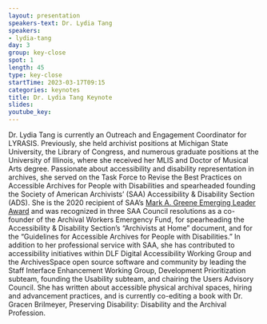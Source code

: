 ```yaml
---
layout: presentation
speakers-text: Dr. Lydia Tang
speakers:
- lydia-tang
day: 3
group: key-close
spot: 1
length: 45
type: key-close
startTime: 2023-03-17T09:15
categories: keynotes
title: Dr. Lydia Tang Keynote
slides:
youtube_key:
---
```


Dr. Lydia Tang is currently an Outreach and Engagement Coordinator for LYRASIS. Previously, she
held archivist positions at Michigan State University, the Library of Congress, and numerous
graduate positions at the University of Illinois, where she received her MLIS and Doctor of Musical
Arts degree. Passionate about accessibility and disability representation in archives, she served
on the Task Force to Revise the Best Practices on Accessible Archives for People with Disabilities
and spearheaded founding the Society of American Archivists’ (SAA) Accessibility & Disability
Section (ADS). She is the 2020 recipient of SAA’s [Mark A. Greene Emerging Leader
Award](https://www2.archivists.org/news/2020/mark-a-greene-emerging-leader-award-lydia-tang) and
was recognized in three SAA Council resolutions as a co-founder of the Archival Workers Emergency
Fund, for spearheading the Accessibility & Disability Section’s “Archivists at Home” document, and
for the “Guidelines for Accessible Archives for People with Disabilities.” In addition to her
professional service with SAA, she has contributed to accessibility initiatives within DLF Digital
Accessibility Working Group and the ArchivesSpace open source software and community by leading the
Staff Interface Enhancement Working Group, Development Prioritization subteam, founding the
Usability subteam, and chairing the Users Advisory Council. She has written about accessible
physical archival spaces, hiring and advancement practices, and is currently co-editing a book
with Dr. Gracen Brilmeyer, Preserving Disability: Disability and the Archival Profession.
